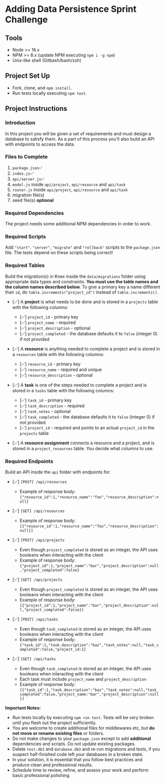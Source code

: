 # Adding Data Persistence Sprint Challenge

## Tools

- Node >= 16.x
- NPM >= 8.x (update NPM executing `npm i -g npm`)
- Unix-like shell (Gitbash/bash/zsh)

## Project Set Up

- Fork, clone, and `npm install`.
- Run tests locally executing `npm test`.

## Project Instructions

### Introduction

In this project you will be given a set of requirements and must design a database to satisfy them. As a part of this process you'll also build an API with endpoints to access the data.

### Files to Complete

1. `package.json`✅
2. `index.js`✅
3. `api/server.js`✅
4. `model.js` inside `api/project`, `api/resource` and `api/task`
5. `router.js` inside `api/project`, `api/resource` and `api/task`
6. migration file(s)
7. seed file(s) **optional**

### Required Dependencies

The project needs some additional NPM dependencies in order to work.

### Required Scripts

Add `"start"`. `"server"`, `"migrate"` and `"rollback"` scripts to the `package.json` file. The tests depend on these scripts being correct!

### Required Tables

Build the migration(s) in Knex inside the `data/migrations` folder using appropriate data types and constraints. **You must use the table names and the column names described below.** To give a primary key a name different than `id`, do `table.increments("project_id")` instead of `table.increments()`.

- [✅] A **project** is what needs to be done and is stored in a `projects` table with the following columns:

  - [✅] `project_id` - primary key
  - [✅] `project_name` - required
  - [✅] `project_description` - optional
  - [✅] `project_completed` - the database defaults it to `false` (integer 0) if not provided

- [✅] A **resource** is anything needed to complete a project and is stored in a `resources` table with the following columns:

  - [✅] `resource_id` - primary key
  - [✅] `resource_name` - required and unique
  - [✅] `resource_description` - optional

- [✅] A **task** is one of the steps needed to complete a project and is stored in a `tasks` table with the following columns:

  - [✅] `task_id` - primary key
  - [✅] `task_description` - required
  - [✅] `task_notes` - optional
  - [✅] `task_completed` - the database defaults it to `false` (integer 0) if not provided
  - [✅] `project_id` - required and points to an actual `project_id` in the `projects` table

- [✅] A **resource assignment** connects a resource and a project, and is stored in a `project_resources` table. You decide what columns to use.

### Required Endpoints

Build an API inside the `api` folder with endpoints for:

- [✅] `[POST] /api/resources`
  - Example of response body: `{"resource_id":1,"resource_name":"foo","resource_description":null}`

- [✅] `[GET] /api/resources`
  - Example of response body: `[{"resource_id":1,"resource_name":"foo","resource_description":null}]`

- [✅] `[POST] /api/projects`
  - Even though `project_completed` is stored as an integer, the API uses booleans when interacting with the client
  - Example of response body: `{"project_id":1,"project_name":"bar","project_description":null,"project_completed":false}`

- [✅] `[GET] /api/projects`
  - Even though `project_completed` is stored as an integer, the API uses booleans when interacting with the client
  - Example of response body: `[{"project_id":1,"project_name":"bar","project_description":null,"project_completed":false}]`

- [✅] `[POST] /api/tasks`
  - Even though `task_completed` is stored as an integer, the API uses booleans when interacting with the client
  - Example of response body: `{"task_id":1,"task_description":"baz","task_notes":null,"task_completed":false,"project_id:1}`

- [✅] `[GET] /api/tasks`
  - Even though `task_completed` is stored as an integer, the API uses booleans when interacting with the client
  - Each task must include `project_name` and `project_description`
  - Example of response body: `[{"task_id":1,"task_description":"baz","task_notes":null,"task_completed":false,"project_name:"bar","project_description":null}]`

**Important Notes:**

- Run tests locally by executing `npm run test`. Tests will be very broken until you flesh out the project sufficiently.
- You are welcome to create additional files for middlewares etc, but **do not move or rename existing files** or folders.
- Do not make changes to your `package.json` except to add **additional** dependencies and scripts. Do not update existing packages.
- Delete `test.db3` and `database.db3` and re-run migrations and tests, if you suspect half-finished code left your databases in a broken state.
- In your solution, it is essential that you follow best practices and produce clean and professional results.
- Schedule time to review, refine, and assess your work and perform basic professional polishing.
